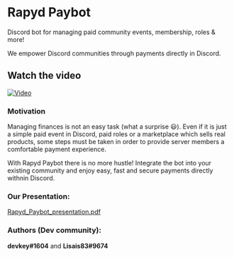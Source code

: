 # Rapyd Paybot
Discord bot for managing paid community events, membership, roles &amp; more!

We empower Discord communities through payments directly in Discord.

## Watch the video
[![Video](https://img.youtube.com/vi/OBqL3N08YRk/0.jpg)](https://www.youtube.com/watch?v=OBqL3N08YRk)

### Motivation

Managing finances is not an easy task (what a surprise 😃). 
Even if it is just a simple paid event in Discord, paid roles or a marketplace which sells real products, some steps must be taken in order to provide server members a comfortable payment experience.

With Rapyd Paybot there is no more hustle! Integrate the bot into your existing community and enjoy easy, fast and secure payments directly withnin Discord.

### Our Presentation: 
[Rapyd_Paybot_presentation.pdf](https://github.com/Devkeystuff/rapyd-paybot/files/10192180/Rapyd_Paybot_presentation.pdf)

### Authors (Dev community):
**devkey#1604** and **Lisais83#9674**
